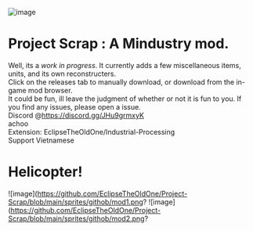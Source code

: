 ![image](https://github.com/EclipseTheOldOne/Project-Scrap/blob/main/sprites/githob/Industrial_banner.png?raw=true)
# Project Scrap : A Mindustry mod.
  Well, its a *work in progress*. It currently adds a few miscellaneous items, units, and its own reconstructers.
<br /> Click on the releases tab to manually download, or download from the in-game mod browser. 
<br />It could be fun, ill leave the judgment of whether or not it is fun to you. If you find any issues, please open a issue.
<br />Discord @https://discord.gg/JHu9grmxyK 
<br />achoo
<br />Extension: EclipseTheOldOne/Industrial-Processing
<br />Support Vietnamese
# Helicopter!
  ![image](https://github.com/EclipseTheOldOne/Project-Scrap/blob/main/sprites/githob/mod1.png?
  ![image](https://github.com/EclipseTheOldOne/Project-Scrap/blob/main/sprites/githob/mod2.png?